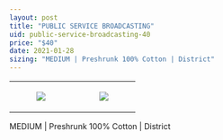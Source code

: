 ```yaml
---
layout: post
title: "PUBLIC SERVICE BROADCASTING"
uid: public-service-broadcasting-40
price: "$40"
date: 2021-01-28
sizing: "MEDIUM | Preshrunk 100% Cotton | District"
---
```




<table style="width:100%;"><tr><td style="vertical-align:top;">
      <figure class="tmblr-full" data-orig-height="2048" data-orig-width="1365" data-orig-src="https://concertshirts.netlify.app/shirts/0460/0460-01.jpg"><img src="https://64.media.tumblr.com/cb73b9fc0b8d73379a5fbeffe6984983/8b63880e70c119db-38/s540x810/d03ed080a3247f2a6e03d16092fb59f6b3c9ec30.jpg" data-orig-height="2048" data-orig-width="1365" data-orig-src="https://concertshirts.netlify.app/shirts/0460/0460-01.jpg"/></figure></td>
    <td style="vertical-align:top;">
      <figure class="tmblr-full" data-orig-height="2048" data-orig-width="1365" data-orig-src="https://concertshirts.netlify.app/shirts/0460/0460-02.jpg"><img src="https://64.media.tumblr.com/c6029965132b99172809e0391b41de49/8b63880e70c119db-e1/s540x810/71cf7d094051a824e87a495fb34682b475d1a7eb.jpg" data-orig-height="2048" data-orig-width="1365" data-orig-src="https://concertshirts.netlify.app/shirts/0460/0460-02.jpg"/></figure></td>
  </tr></table><p>
  MEDIUM | Preshrunk 100% Cotton | District
</p>
